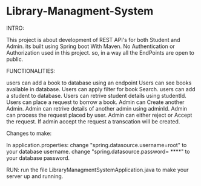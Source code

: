 # Library-Managment-System
INTRO:

This project is about development of REST API's for both Student and Admin. its built using Spring boot With Maven.
No Authentication or Authorization used in this project. so, in a way all the EndPoints are open to public.

FUNCTIONALITIES:

users can add a book to database using an endpoint
Users can see books available in database.
Users can apply filter for book Search.
users can add a student to database.
Users can retrive student details using studentId.
Users can place a request to borrow a book.
Admin can Create another Admin.
Admin can retrive details of another admin using adminId.
Admin can process the request placed by user.
Admin can either reject or Accept the request.
If admin accept the request a transcation will be created.

Changes to make:

In application.properties:
    change "spring.datasource.username=root" to your database username.
    change "spring.datasource.password= ****" to your database password.

RUN:
    run the file LibraryManagmentSystemApplication.java to make your server up and running.



